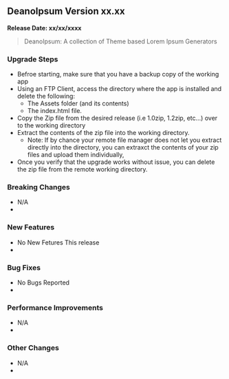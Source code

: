 ## DeanoIpsum Version xx.xx
**Release Date: xx/xx/xxxx**

> DeanoIpsum: A collection of Theme based Lorem Ipsum Generators

### Upgrade Steps
* Befroe starting, make sure that you have a backup copy of the working app
* Using an FTP Client, access the directory where the app is installed and delete the following:
  * The Assets folder (and its contents)
  * The index.html file.
* Copy the Zip file from the desired release (i.e 1.0zip, 1.2zip, etc...) over to the working directory
* Extract the contents of the zip file into the working directory.
  * Note: If by chance your remote file manager does not let you extract directly into the directory, you can extraxct the contents of your zip files and upload them individually,
* Once you verify that the upgrade works without issue, you can delete the zip file from the remote working directory.

### Breaking Changes
* N/A
* 

### New Features
* No New Fetures This release
* 

### Bug Fixes
* No Bugs Reported
* 

### Performance Improvements
* N/A
* 

### Other Changes
* N/A
* 
